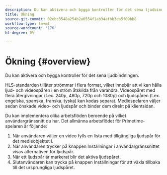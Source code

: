```yaml
---
description: Du kan aktivera och bygga kontroller för det sena ljudbindningen.
title: Ökning
source-git-commit: 02ebc3548a254b2a6554f1ab34afbb3ea5f09bb8
workflow-type: tm+mt
source-wordcount: '176'
ht-degree: 0%

---
```


# Ökning {#overview}

Du kan aktivera och bygga kontroller för det sena ljudbindningen.

HLS-standarden tillåter strömmar i flera format, vilket innebär att vi kan hålla ljud- och videospåren i en ström åtskilda från varandra. Videospåret med flera återgivningar (t.ex. 240p, 480p, 720p och 1080p) och ljudspåren (t.ex. engelska, spanska, franska, tyska) kan kodas separat. Mediespelaren väljer sedan önskade video- och ljudspår och binder dem direkt på klientsidan.

Du kan implementera olika arbetsflöden beroende på vilket användargränssnitt du har. Det allmänna arbetsflödet för Primetime-spelaren är följande:

1. När användaren väljer en video fylls en lista med tillgängliga ljudspår för det medieobjektet i.
1. När användaren trycker på knappen Inställningar i användargränssnittet visas alternativen för ljudspår.
1. När ett ljudspår är markerat blir det aktiva ljudspåret.
1. Slutanvändaren kan trycka på knappen Inställningar för att växla tillbaka till det ursprungliga ljudspåret.
